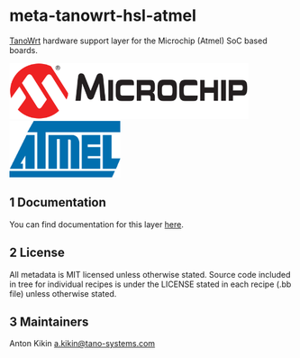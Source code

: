 # meta-tanowrt-hsl-atmel

[TanoWrt](https://github.com/tano-systems/meta-tanowrt) hardware support layer for the Microchip (Atmel) SoC based boards.

<img src="../docs/common/images/logos/microchip.svg" height="100" /> <img src="../docs/common/images/logos/atmel.svg" height="100" />

## 1 Documentation

You can find documentation for this layer [here](https://tano-systems.github.io/meta-tanowrt/layers/meta-tanowrt-hsl-atmel).

## 2 License

All metadata is MIT licensed unless otherwise stated. Source code included in tree for individual recipes is under the LICENSE stated in each recipe (.bb file) unless otherwise stated.

## 3 Maintainers

Anton Kikin <a.kikin@tano-systems.com>

